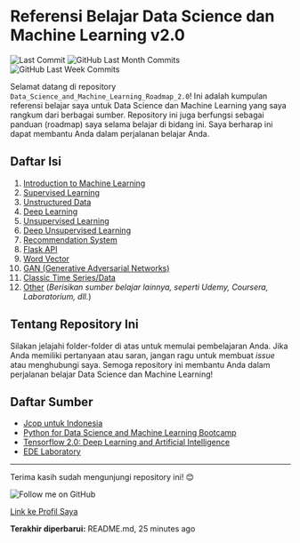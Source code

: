 # Referensi Belajar Data Science dan Machine Learning v2.0

![Last Commit](https://img.shields.io/github/last-commit/mhyubr/Data_Science_and_Machine_Learning_Roadmap_2.0)
![GitHub Last Month Commits](https://img.shields.io/github/commit-activity/m/mhyubr/Data_Science_and_Machine_Learning_Roadmap_2.0)
![GitHub Last Week Commits](https://img.shields.io/github/commit-activity/w/mhyubr/Data_Science_and_Machine_Learning_Roadmap_2.0)

Selamat datang di repository `Data_Science_and_Machine_Learning_Roadmap_2.0`! Ini adalah kumpulan referensi belajar saya untuk Data Science dan Machine Learning yang saya rangkum dari berbagai sumber. Repository ini juga berfungsi sebagai panduan (roadmap) saya selama belajar di bidang ini. Saya berharap ini dapat membantu Anda dalam perjalanan belajar Anda.

## Daftar Isi

1. [Introduction to Machine Learning](01%20-%20Introduction%20to%20Machine%20Learning)
2. [Supervised Learning](02%20-%20Supervised%20Learning)
3. [Unstructured Data](03%20-%20Unstructured%20Data)
4. [Deep Learning](04%20-%20Deep%20Learning)
5. [Unsupervised Learning](03%20-%20Unstructured%20Data)
6. [Deep Unsupervised Learning](05%20-%20Unsupervised%20Learning)
7. [Recommendation System](07%20-%20Recommendation%20System)
8. [Flask API](08%20-%20Flask%20API)
9. [Word Vector](09%20-%20Word%20Vector)
10. [GAN (Generative Adversarial Networks)](10%20-%20GAN%20(Generative%20Adversarial%20Networks))
11. [Classic Time Series/Data](11%20-%20Classic%20Time%20Series-data)
99. [Other](99%20-%20Other) (_Berisikan sumber belajar lainnya, seperti Udemy, Coursera, Laboratorium, dll._)

## Tentang Repository Ini

Silakan jelajahi folder-folder di atas untuk memulai pembelajaran Anda. Jika Anda memiliki pertanyaan atau saran, jangan ragu untuk membuat *issue* atau menghubungi saya. Semoga repository ini membantu Anda dalam perjalanan belajar Data Science dan Machine Learning!

## Daftar Sumber

- [Jcop untuk Indonesia](https://www.youtube.com/@JCOpUntukIndonesia)
- [Python for Data Science and Machine Learning Bootcamp](https://www.udemy.com/course/python-for-data-science-and-machine-learning-bootcamp/)
- [Tensorflow 2.0: Deep Learning and Artificial Intelligence](https://www.udemy.com/course/deep-learning-tensorflow-2/)
- [EDE Laboratory](https://www.instagram.com/lifeatedelab/)

---

Terima kasih sudah mengunjungi repository ini! 😊

![Follow me on GitHub](https://img.shields.io/github/followers/username?style=social)

[Link ke Profil Saya](https://github.com/username)

**Terakhir diperbarui:** README.md, 25 minutes ago
